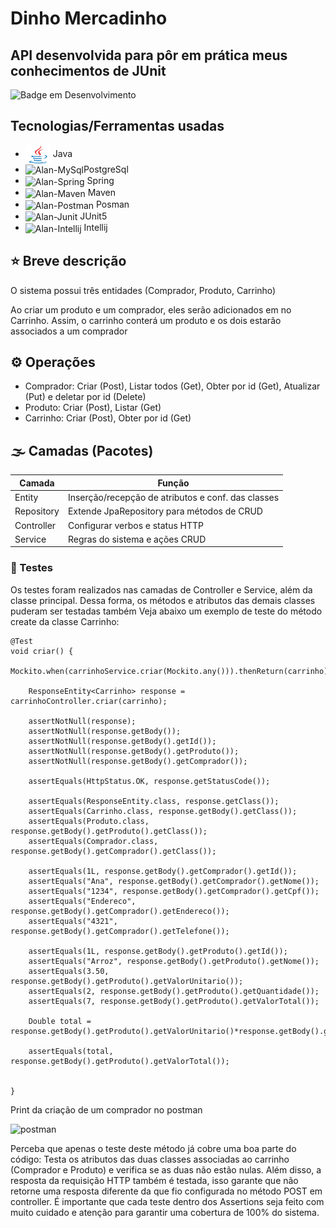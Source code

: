 # Dinho Mercadinho
## API desenvolvida para pôr em prática meus conhecimentos de JUnit
![Badge em Desenvolvimento](http://img.shields.io/static/v1?label=STATUS&message=%20FINALIZADO&color=GREEN&style=for-the-badge)


## Tecnologias/Ferramentas usadas

* <img align="center" alt="Alan-Java" height="30" width="40" src="https://raw.githubusercontent.com/devicons/devicon/master/icons/java/java-original.svg"> Java<br>
* <img align="center" alt="Alan-MySql" height="30" width="40"  src="https://cdn.jsdelivr.net/gh/devicons/devicon/icons/postgresql/postgresql-original.svg"/>PostgreSql<br>
* <img align="center" alt="Alan-Spring" height="30" width="40" src="https://cdn.jsdelivr.net/gh/devicons/devicon/icons/spring/spring-original.svg"> Spring<br>
* <img align="center" alt="Alan-Maven" height="30" width="40" src="https://user-images.githubusercontent.com/117518719/216434196-b63f5ea3-057f-42e5-abfc-b35deade0635.png"> Maven<br>
* <img align="center" alt="Alan-Postman" height="30" width="40" src="https://user-images.githubusercontent.com/117518719/216434927-59ceed3f-b838-42b3-845e-1975e2cb08a0.svg"> Posman<br>
* <img align="center" alt="Alan-Junit" height="30" width="30" src="https://github.com/theJoseAlan/Spring-Dinho-Mercadinho/assets/117518719/59af1699-70b7-4f8e-a5af-1c7429062217"> JUnit5<br>
* <img align="center" alt="Alan-Intellij" height="30" width="40" src="https://cdn.jsdelivr.net/gh/devicons/devicon/icons/intellij/intellij-original.svg"> Intellij<br>


## ⭐ Breve descrição

O sistema possui três entidades (Comprador, Produto, Carrinho)<br>

Ao criar um produto e um comprador, eles serão adicionados em no Carrinho. Assim, o carrinho conterá um produto e os dois estarão associados a um comprador

## ⚙️ Operações
* Comprador: Criar (Post), Listar todos (Get), Obter por id (Get), Atualizar (Put) e deletar por id (Delete)
* Produto: Criar (Post), Listar (Get)
* Carrinho: Criar (Post), Obter por id (Get)

## 🌫 Camadas (Pacotes)

| Camada | Função |
| ------------- | ------------- |
| Entity | Inserção/recepção  de atributos e conf. das classes |
| Repository | Extende JpaRepository para métodos de CRUD |
| Controller | Configurar verbos e status HTTP |
| Service | Regras do sistema e ações CRUD |

### 👀 Testes
Os testes foram realizados nas camadas de Controller e Service, além da classe principal. Dessa forma, os métodos e atributos das demais classes puderam ser testadas também
Veja abaixo um exemplo de teste do método create da classe Carrinho:

    @Test
    void criar() {
        Mockito.when(carrinhoService.criar(Mockito.any())).thenReturn(carrinho);

        ResponseEntity<Carrinho> response = carrinhoController.criar(carrinho);

        assertNotNull(response);
        assertNotNull(response.getBody());
        assertNotNull(response.getBody().getId());
        assertNotNull(response.getBody().getProduto());
        assertNotNull(response.getBody().getComprador());

        assertEquals(HttpStatus.OK, response.getStatusCode());

        assertEquals(ResponseEntity.class, response.getClass());
        assertEquals(Carrinho.class, response.getBody().getClass());
        assertEquals(Produto.class, response.getBody().getProduto().getClass());
        assertEquals(Comprador.class, response.getBody().getComprador().getClass());

        assertEquals(1L, response.getBody().getComprador().getId());
        assertEquals("Ana", response.getBody().getComprador().getNome());
        assertEquals("1234", response.getBody().getComprador().getCpf());
        assertEquals("Endereco", response.getBody().getComprador().getEndereco());
        assertEquals("4321", response.getBody().getComprador().getTelefone());

        assertEquals(1L, response.getBody().getProduto().getId());
        assertEquals("Arroz", response.getBody().getProduto().getNome());
        assertEquals(3.50, response.getBody().getProduto().getValorUnitario());
        assertEquals(2, response.getBody().getProduto().getQuantidade());
        assertEquals(7, response.getBody().getProduto().getValorTotal());

        Double total = response.getBody().getProduto().getValorUnitario()*response.getBody().getProduto().getQuantidade();

        assertEquals(total, response.getBody().getProduto().getValorTotal());


    }
    
Print da criação de um comprador no postman

![postman](https://github.com/theJoseAlan/Spring-Dinho-Mercadinho/assets/117518719/c36e7961-18d5-458b-ba3c-8a939c75c81c)

Perceba que apenas o teste deste método já cobre uma boa parte do código: Testa os atributos das duas classes associadas ao carrinho (Comprador e Produto)
e verifica se as duas não estão nulas. Além disso, a resposta da requisição HTTP também é testada, isso garante que não retorne uma resposta diferente
da que fio configurada no método POST em controller. É importante que cada teste dentro dos Assertions seja feito com muito cuidado e atenção para garantir
uma cobertura de 100% do sistema.










